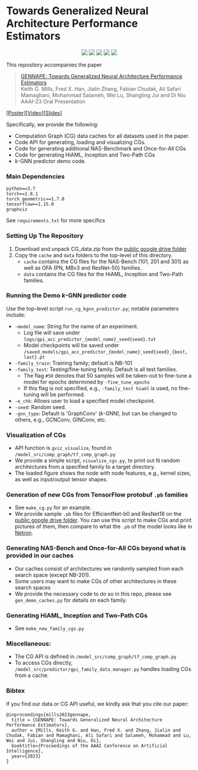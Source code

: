 # Towards Generalized Neural Architecture Performance Estimators

<p align="center">
    <a href="https://aaai.org/Conferences/AAAI-23/" alt="Conference">
        <img src="https://img.shields.io/badge/AAAI'23-blue" /></a>
    <a href="https://github.com/Ascend-Research/GENNAPE/blob/master/LICENSE" alt="License">
        <img src="https://img.shields.io/badge/License-MIT-purple" /></a>
    <a href="https://www.python.org/" alt="Python">
        <img src="https://img.shields.io/badge/Python-3.7-yellow" /></a>
    <a href="https://pytorch.org/" alt="PyTorch">
        <img src="https://img.shields.io/badge/PyTorch-1.8-orange" /></a>
    <a href="https://www.tensorflow.org/" alt="TensorFlow">
        <img src="https://img.shields.io/badge/TensorFlow-1.15-darkred" /></a>
<p/>

This repository accompanies the paper

> [GENNAPE: Towards Generalized Neural Architecture Performance Estimators](https://arxiv.org/abs/2211.17226)\
> Keith G. Mills, Fred X. Han, Jialin Zhang, Fabian Chudak, Ali Safari Mamaghani, Mohammad Salameh, Wei Lu, 
> Shangling Jui and Di Niu\
> AAAI-23 Oral Presentation

[[Poster](https://kgmills.github.io/assets/posters/GENNAPE_AAAI23_poster.pdf)][[Video](https://underline.io/events/380/sessions/14509/lecture/67942-gennape-towards-generalized-neural-architecture-performance-estimators)][[Slides](https://kgmills.github.io/assets/slides/GENNAPE_AAAI23_slides.pdf)]

Specifically, we provide the following:
- Computation Graph (CG) data caches for all datasets used in the paper.
- Code API for generating, loading and visualizing CGs.
- Code for generating additional NAS-Benchmark and Once-for-All CGs
- Code for generating HiAML, Inception and Two-Path CGs
- *k*-GNN predictor demo code.

### Main Dependencies
```
python==3.7
torch==1.8.1
torch_geometric==1.7.0
tensorflow==1.15.0
graphviz
```
See `requirements.txt` for more specifics

### Setting Up The Repository
1. Download and unpack CG_data.zip from the [public google drive folder](https://drive.google.com/drive/folders/1nTj8g6XbIU_PYvOBaXjylBHmgo-3okra)
2. Copy the `cache` and `data` folders to the top-level of this directory.
    * `cache` contains the CG files for the NAS-Bench (101, 201 and 301) as well as OFA (PN, MBv3 and ResNet-50) families.
    * `data` contains the CG files for the HiAML, Inception and Two-Path families.

### Running the Demo *k*-GNN predictor code
Use the top-level script `run_cg_kgnn_predictor.py`; notable parameters include:
* `-model_name`: String for the name of an experiment.
  * Log file will save under `logs/gpi_acc_predictor_{model_name}_seed{seed}.txt`
  * Model checkpoints will be saved under `/saved_models/gpi_acc_predictor_{model_name}_seed{seed}_{best, last}.pt`
* `-family_train`: Training family; default is NB-101
* `-family_test`: Testing/fine-tuning family. Default is all test families.
  * The flag `#50` denotes that 50 samples will be taken-out to fine-tune a model for epochs determined by `-fine_tune_epochs`
  * If this flag is not specified, e.g., `-family_test hiaml` is used, no fine-tuning will be performed.
* `-e_chk`: Allows user to load a specified model checkpoint.
* `-seed`: Random seed.
* `-gnn_type`: Default is 'GraphConv' (*k*-GNN), but can be changed to others, e.g., GCNConv, GINConv, etc.

### Visualization of CGs
* API function is `gviz_visualize`, found in `/model_src/comp_graph/tf_comp_graph.py`
* We provide a simple script, `visualize_cgs.py`, to print out N random architectures from a specified family to a target directory.
* The loaded figure shows the node with node features, e.g., kernel sizes, as well as input/output tensor shapes.

### Generation of new CGs from TensorFlow protobuf `.pb` families
* See `make_cg.py` for an example.
* We provide sample `.pb` files for EfficientNet-b0 and ResNet18 on the [public google drive folder](https://drive.google.com/drive/folders/1nTj8g6XbIU_PYvOBaXjylBHmgo-3okra). You can use this script to make CGs and print pictures of them, then compare to what the `.pb` of the model looks like in [Netron](https://netron.app/).

### Generating NAS-Bench and Once-for-All CGs beyond what is provided in our caches
* Our caches consist of architectures we randomly sampled from each search space (except NB-201).
* Some users may want to make CGs of other architectures in these search spaces
* We provide the necessary code to do so in this repo, please see `gen_demo_caches.py` for details on each family.

### Generating HiAML, Inception and Two-Path CGs
* See `make_new_family_cgs.py`

### Miscellaneous:
* The CG API is defined in `/model_src/comp_graph/tf_comp_graph.py`
* To access CGs directly, `/model_src/predictor/gpi_family_data_manager.py` handles loading CGs from a cache.

### Bibtex 
If you find our data or CG API useful, we kindly ask that you cite our paper:
```
@inproceedings{mills2023gennape,
  title = {GENNAPE: Towards Generalized Neural Architecture Performance Estimators},
  author = {Mills, Keith G. and Han, Fred X. and Zhang, Jialin and Chudak, Fabian and Mamaghani, Ali Safari and Salameh, Mohammad and Lu, Wei and Jui, Shangling and Niu, Di},
  booktitle={Proceedings of the AAAI Conference on Artificial Intelligence},
  year={2023}
}
```
